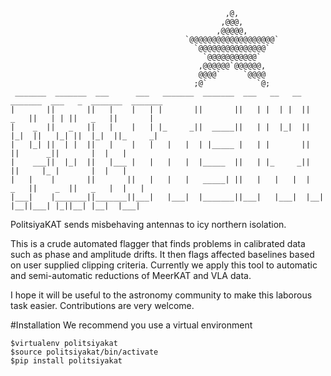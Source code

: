```
                                                ,@,
                                               ,@@@,
                                              ,@@@@@,
                                       `@@@@@@@@@@@@@@@@@@@`
                                         `@@@@@@@@@@@@@@@`
                                           `@@@@@@@@@@@`
                                          ,@@@@@@`@@@@@@,
                                          @@@@`     `@@@@
                                         ;@`           `@;
 _______  _______  ___      ___   _______  _______  ___   __   __  _______  ___   _  _______  _______
|       ||       ||   |    |   | |       ||       ||   | |  | |  ||   _   ||   | | ||   _   ||       |
|    _  ||   _   ||   |    |   | |_     _||  _____||   | |  |_|  ||  |_|  ||   |_| ||  |_|  ||_     _|
|   |_| ||  | |  ||   |    |   |   |   |  | |_____ |   | |       ||       ||      _||       |  |   |
|    ___||  |_|  ||   |___ |   |   |   |  |_____  ||   | |_     _||       ||     |_ |       |  |   |
|   |    |       ||       ||   |   |   |   _____| ||   |   |   |  |   _   ||    _  ||   _   |  |   |
|___|    |_______||_______||___|   |___|  |_______||___|   |___|  |__| |__||___| |_||__| |__|  |___|
```

PolitsiyaKAT sends misbehaving antennas to icy northern isolation.

This is a crude automated flagger that finds problems in calibrated data such as phase and amplitude drifts. It then flags affected baselines based on user supplied clipping criteria. Currently we apply this tool to automatic and 
semi-automatic reductions of MeerKAT and VLA data.

I hope it will be useful to the astronomy community to make this laborous task easier. Contributions are very
welcome.

#Installation
We recommend you use a virtual environment 
```
$virtualenv politsiyakat
$source politsiyakat/bin/activate
$pip install politsiyakat
```
